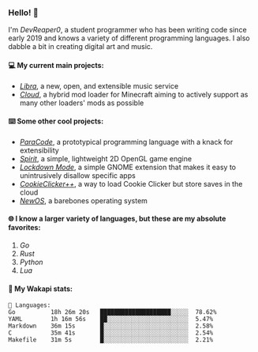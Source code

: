 ### Hello! 👋

I'm _DevReaper0_, a student programmer who has been writing code since early 2019 and knows a variety of different programming languages. I also dabble a bit in creating digital art and music.

#### 💻 My current main projects:

-   _[Libra](https://github.com/LibraMusic)_, a new, open, and extensible music service
-   _[Cloud](https://github.com/CloudLoaderMC/CloudLoader)_, a hybrid mod loader for Minecraft aiming to actively support as many other loaders' mods as possible

#### ⌨️ Some other cool projects:

-   _[ParaCode](https://github.com/ParaCodeLang/ParaCode)_, a prototypical programming language with a knack for extensibility
-   _[Spirit](https://gitlab.com/DevReaper0/SpiritEngine)_, a simple, lightweight 2D OpenGL game engine
-   _[Lockdown Mode](https://github.com/DevReaper0/GNOME-LockdownMode)_, a simple GNOME extension that makes it easy to unintrusively disallow specific apps
-   _[CookieClicker++](https://github.com/DevReaper0/CookieClickerPlusPlus)_, a way to load Cookie Clicker but store saves in the cloud
-   _[NewOS](https://github.com/DevReaper0/NewOS)_, a barebones operating system

#### 🌐 I know a larger variety of languages, but these are my absolute favorites:

1. _Go_
2. _Rust_
3. _Python_
4. _Lua_

#### 📡 My Wakapi stats:

```text
💾 Languages:
Go          18h 26m 20s   ████████████████████░░░░░  78.62%
YAML        1h 16m 56s    ██░░░░░░░░░░░░░░░░░░░░░░░  5.47%
Markdown    36m 15s       █░░░░░░░░░░░░░░░░░░░░░░░░  2.58%
C           35m 41s       █░░░░░░░░░░░░░░░░░░░░░░░░  2.54%
Makefile    31m 5s        █░░░░░░░░░░░░░░░░░░░░░░░░  2.21%
```
